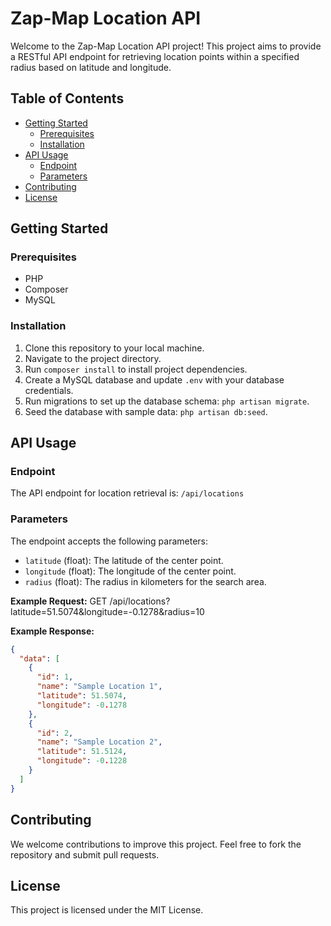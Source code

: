 # Zap-Map Location API

Welcome to the Zap-Map Location API project! This project aims to provide a RESTful API endpoint for retrieving location points within a specified radius based on latitude and longitude.

## Table of Contents
- [Getting Started](#getting-started)
  - [Prerequisites](#prerequisites)
  - [Installation](#installation)
- [API Usage](#api-usage)
  - [Endpoint](#endpoint)
  - [Parameters](#parameters)
- [Contributing](#contributing)
- [License](#license)

## Getting Started

### Prerequisites
- PHP
- Composer
- MySQL

### Installation
1. Clone this repository to your local machine.
2. Navigate to the project directory.
3. Run `composer install` to install project dependencies.
4. Create a MySQL database and update `.env` with your database credentials.
5. Run migrations to set up the database schema: `php artisan migrate`.
6. Seed the database with sample data: `php artisan db:seed`.

## API Usage

### Endpoint
The API endpoint for location retrieval is: `/api/locations`

### Parameters
The endpoint accepts the following parameters:
- `latitude` (float): The latitude of the center point.
- `longitude` (float): The longitude of the center point.
- `radius` (float): The radius in kilometers for the search area.

**Example Request:**
GET /api/locations?latitude=51.5074&longitude=-0.1278&radius=10

**Example Response:**
```json
{
  "data": [
    {
      "id": 1,
      "name": "Sample Location 1",
      "latitude": 51.5074,
      "longitude": -0.1278
    },
    {
      "id": 2,
      "name": "Sample Location 2",
      "latitude": 51.5124,
      "longitude": -0.1228
    }
  ]
}
```
## Contributing
We welcome contributions to improve this project. Feel free to fork the repository and submit pull requests.

## License
This project is licensed under the MIT License.
